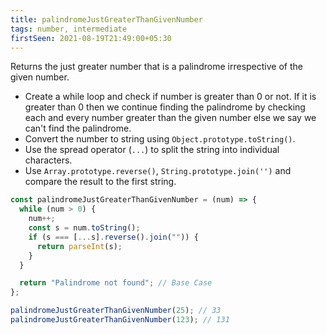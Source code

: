 ```yaml
---
title: palindromeJustGreaterThanGivenNumber
tags: number, intermediate
firstSeen: 2021-08-19T21:49:00+05:30
---
```


Returns the just greater number that is a palindrome irrespective of the given number.

- Create a while loop and check if number is greater than 0 or not. If it is greater than 0 then we continue finding the palindrome by checking each and every number greater than the given number else we say we can't find the palindrome.
- Convert the number to string using `Object.prototype.toString()`.
- Use the spread operator (`...`) to split the string into individual characters.
- Use `Array.prototype.reverse()`, `String.prototype.join('')` and compare the result to the first string.

```js
const palindromeJustGreaterThanGivenNumber = (num) => {
  while (num > 0) {
    num++;
    const s = num.toString();
    if (s === [...s].reverse().join("")) {
      return parseInt(s);
    }
  }

  return "Palindrome not found"; // Base Case
};
```

```js
palindromeJustGreaterThanGivenNumber(25); // 33
palindromeJustGreaterThanGivenNumber(123); // 131
```
